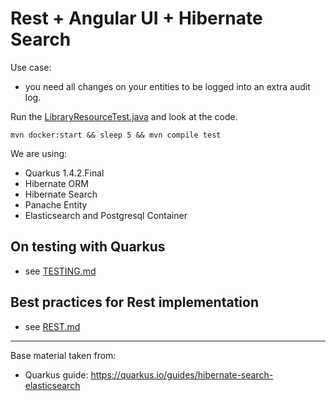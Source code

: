 # Rest + Angular UI + Hibernate Search

Use case: 
- you need all changes on your entities to be logged into an extra audit log.

Run the [LibraryResourceTest.java](src/test/java/org/acme/hibernate/search/elasticsearch/service/LibraryResourceTest.java) and look at the code.
 
    mvn docker:start && sleep 5 && mvn compile test


We are using:
* Quarkus 1.4.2.Final
* Hibernate ORM
* Hibernate Search
* Panache Entity
* Elasticsearch and Postgresql Container


## On testing with Quarkus

- see [TESTING.md](TESTING.md)

## Best practices for Rest implementation

- see [REST.md](REST.md)


---
Base material taken from:

* Quarkus guide: https://quarkus.io/guides/hibernate-search-elasticsearch

